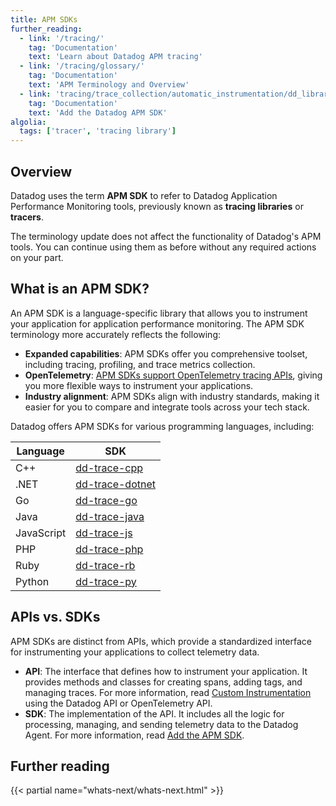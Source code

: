 ```yaml
---
title: APM SDKs
further_reading:
  - link: '/tracing/'
    tag: 'Documentation'
    text: 'Learn about Datadog APM tracing'
  - link: '/tracing/glossary/'
    tag: 'Documentation'
    text: 'APM Terminology and Overview'
  - link: 'tracing/trace_collection/automatic_instrumentation/dd_libraries/'
    tag: 'Documentation'
    text: 'Add the Datadog APM SDK'
algolia:
  tags: ['tracer', 'tracing library']
---
```


## Overview

Datadog uses the term **APM SDK** to refer to Datadog Application Performance Monitoring tools, previously known as **tracing libraries** or **tracers**.

The terminology update does not affect the functionality of Datadog's APM tools. You can continue using them as before without any required actions on your part.

## What is an APM SDK?

An APM SDK is a language-specific library that allows you to instrument your application for application performance monitoring. The APM SDK terminology more accurately reflects the following:

- **Expanded capabilities**: APM SDKs offer you comprehensive toolset, including tracing, profiling, and trace metrics collection.
- **OpenTelemetry**: [APM SDKs support OpenTelemetry tracing APIs][11], giving you more flexible ways to instrument your applications.
- **Industry alignment**: APM SDKs align with industry standards, making it easier for you to compare and integrate tools across your tech stack.

Datadog offers APM SDKs for various programming languages, including:

| Language   | SDK                  |
|------------|----------------------|
| C++        | [dd-trace-cpp][1]    |
| .NET       | [dd-trace-dotnet][2] |
| Go         | [dd-trace-go][3]     |
| Java       | [dd-trace-java][4]   |
| JavaScript | [dd-trace-js][5]     |
| PHP        | [dd-trace-php][6]    |
| Ruby       | [dd-trace-rb][7]     |
| Python     | [dd-trace-py][8]     |

## APIs vs. SDKs

APM SDKs are distinct from APIs, which provide a standardized interface for instrumenting your applications to collect telemetry data.

- **API**: The interface that defines how to instrument your application. It provides methods and classes for creating spans, adding tags, and managing traces. For more information, read [Custom Instrumentation][9] using the Datadog API or OpenTelemetry API.
- **SDK**: The implementation of the API. It includes all the logic for processing, managing, and sending telemetry data to the Datadog Agent. For more information, read [Add the APM SDK][10].

## Further reading

{{< partial name="whats-next/whats-next.html" >}}

[1]: https://github.com/DataDog/dd-trace-cpp
[2]: https://github.com/DataDog/dd-trace-dotnet
[3]: https://github.com/DataDog/dd-trace-go
[4]: https://github.com/DataDog/dd-trace-java
[5]: https://github.com/DataDog/dd-trace-js
[6]: https://github.com/DataDog/dd-trace-php
[7]: https://github.com/DataDog/dd-trace-rb
[8]: https://github.com/DataDog/dd-trace-py
[9]: /tracing/trace_collection/automatic_instrumentation/dd_libraries/
[10]: /tracing/trace_collection/custom_instrumentation/
[11]: /opentelemetry/interoperability/instrumentation_libraries

